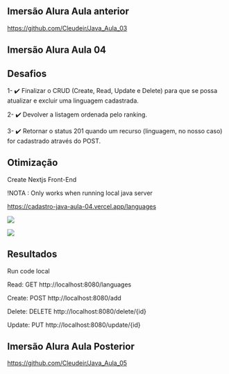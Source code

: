 ## Imersão Alura Aula anterior

https://github.com/Cleudeir/Java_Aula_03

## Imersão Alura Aula 04

## Desafios

 
1- ✔️ Finalizar o CRUD (Create, Read, Update e Delete) para que se possa atualizar e excluir uma linguagem cadastrada.

2- ✔️ Devolver a listagem ordenada pelo ranking.

3- ✔️ Retornar o status 201 quando um recurso (linguagem, no nosso caso) for cadastrado através do POST.


## Otimização

Create Nextjs Front-End

!NOTA : Only works when running local java server

https://cadastro-java-aula-04.vercel.app/languages

![](https://raw.githubusercontent.com/Cleudeir/Java_Aula_04/main/src/main/java/br/com/cleudeir/linguagensapi/images/img1.png)

![](https://raw.githubusercontent.com/Cleudeir/Java_Aula_04/main/src/main/java/br/com/cleudeir/linguagensapi/images/img2.png)

## Resultados

Run code local

Read: GET http://localhost:8080/languages

Create: POST http://localhost:8080/add

Delete: DELETE http://localhost:8080/delete/{id}

Update: PUT http://localhost:8080/update/{id}

## Imersão Alura Aula Posterior

https://github.com/Cleudeir/Java_Aula_05